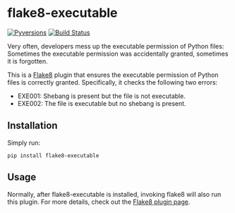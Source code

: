 # flake8-executable

[![Pyversions](https://img.shields.io/pypi/pyversions/ibm-analytics-engine-python.svg?style=flat-square)](https://pypi.python.org/pypi/flake8-executable)
[![Build Status](https://travis-ci.org/xuhdev/flake8-executable.svg?branch=master)](https://travis-ci.org/xuhdev/flake8-executable)

Very often, developers mess up the executable permission of Python files: Sometimes the executable
permission was accidentally granted, sometimes it is forgotten.

This is a [Flake8][] plugin that ensures the executable permission of Python files is correctly
granted. Specifically, it checks the following two errors:

- EXE001: Shebang is present but the file is not executable.
- EXE002: The file is executable but no shebang is present.

## Installation

Simply run:

    pip install flake8-executable

## Usage

Normally, after flake8-executable is installed, invoking flake8 will also run this plugin. For more
details, check out the [Flake8 plugin page][].


[Flake8]: https://flake8.pycqa.org/
[Flake8 plugin page]: https://flake8.pycqa.org/en/latest/user/using-plugins.html
